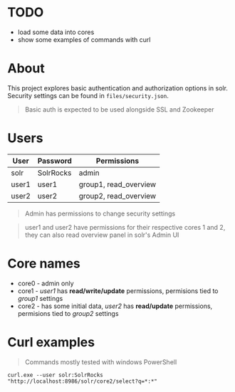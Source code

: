 # TODO
- load some data into cores
- show some examples of commands with curl

# About
This project explores basic authentication and authorization options in solr.
Security settings can be found in `files/security.json`.

> Basic auth is expected to be used alongside SSL and Zookeeper

# Users

| User   | Password  | Permissions           |
| ------ | --------- | --------------------- |
| solr   | SolrRocks | admin                 |
| user1  | user1     | group1, read_overview |
| user2  | user2     | group2, read_overview |

> Admin has permissions to change security settings

> user1 and user2 have permissions for their respective cores 1 and 2, they can also read overview panel in solr's Admin UI

# Core names

- core0 - admin only
- core1 - *user1* has **read/write/update** permissions, permisions tied to *group1* settings
- core2 - has some initial data, *user2* has **read/update** permissions, permisions tied to *group2* settings

# Curl examples

> Commands mostly tested with windows PowerShell

```
curl.exe --user solr:SolrRocks "http://localhost:8986/solr/core2/select?q=*:*"
```
